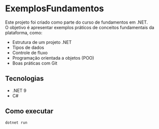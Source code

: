 # ExemplosFundamentos

Este projeto foi criado como parte do curso de fundamentos em .NET.  
O objetivo é apresentar exemplos práticos de conceitos fundamentais da plataforma, como:

- Estrutura de um projeto .NET
- Tipos de dados
- Controle de fluxo
- Programação orientada a objetos (POO)
- Boas práticas com Git

## Tecnologias

- .NET 9 
- C#

## Como executar

```bash
dotnet run
